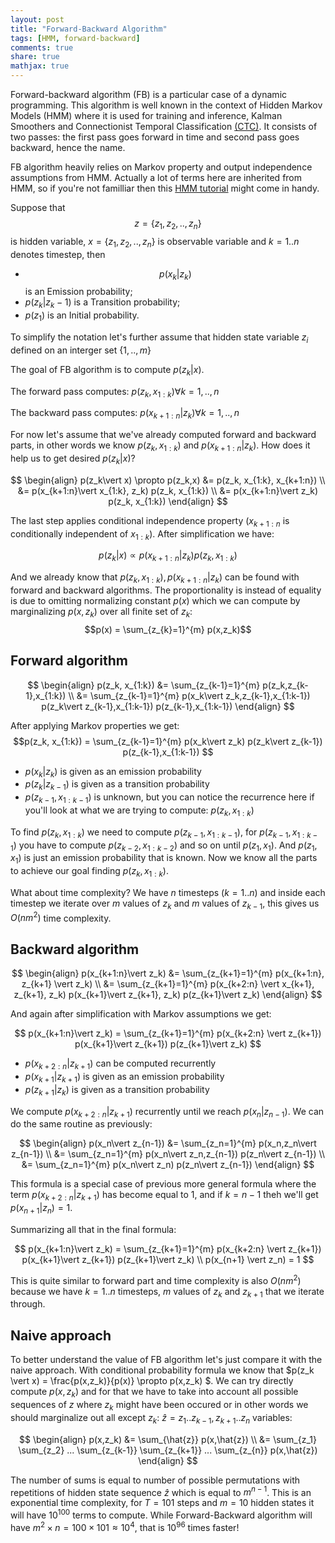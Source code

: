 ```yaml
---
layout: post
title: "Forward-Backward Algorithm"
tags: [HMM, forward-backward]
comments: true
share: true
mathjax: true
---
```


Forward-backward algorithm (FB) is a particular case of a dynamic programming. This algorithm is well known in the context of Hidden Markov Models (HMM) where it is used for training and inference, Kalman Smoothers and Connectionist Temporal Classification [(CTC)](http://www.cs.toronto.edu/~graves/icml_2006.pdf). 
It consists of two passes: the first pass goes forward in time and second pass goes backward, hence the name.

FB algorithm heavily relies on Markov property and output independence assumptions from HMM. Actually a lot of terms here are inherited from HMM, so if you're not familliar then this [HMM tutorial](http://cs229.stanford.edu/section/cs229-hmm.pdf) might come in handy.

Suppose that $$z=\{z_1,z_2,..,z_n\}$$ is hidden variable, $x=\{z_1,z_2,..,z_n\}$ is observable variable and $k=1..n$ denotes timestep, then

* $$p(x_k\vert z_k)$$ is an Emission probability;
* $p(z_k\vert z_k-1)$ is a Transition probability;
* $p(z_1)$ is an Initial probability.

To simplify the notation let's further assume that hidden state variable $z_i$ defined on an interger set $\{1,..,m\}$

The goal of FB algorithm is to compute $p(z_k\vert x)$.

The forward pass computes: $p(z_k,x_{1:k}) \forall k=1,..,n$

The backward pass computes: $p(x_{k+1:n} \vert  z_k) \forall k=1,..,n$

For now let's assume that we've already computed forward and backward parts, in other words we know $p(z_k,x_{1:k})$ and $p(x_{k+1:n} \vert  z_k)$. How does it help us to get desired $p(z_k\vert x)$?

$$
\begin{align}
p(z_k\vert x) \propto p(z_k,x) &= p(z_k, x_{1:k}, x_{k+1:n}) \\
&= p(x_{k+1:n}\vert x_{1:k}, z_k) p(z_k, x_{1:k}) \\
&= p(x_{k+1:n}\vert z_k) p(z_k, x_{1:k})
\end{align}
$$

The last step applies conditional independence property ($x_{k+1:n}$ is conditionally independent of $x_{1:k}$). After simplification we have: 

$$p(z_k\vert x) \propto p(x_{k+1:n}\vert z_k) p(z_k, x_{1:k}) $$

And we already know that $p(z_k, x_{1:k}), p(x_{k+1:n}\vert z_k)$ can be found with forward and backward algorithms. The proportionality is instead of equality is due to omitting normalizing constant $p(x)$ which we can compute by marginalizing $p(x,z_k)$ over all finite set of $z_k$:
$$p(x) = \sum_{z_{k}=1}^{m} p(x,z_k)$$


## Forward algorithm

$$
\begin{align}
p(z_k, x_{1:k}) &= \sum_{z_{k-1}=1}^{m} p(z_k,z_{k-1},x_{1:k}) \\
&= \sum_{z_{k-1}=1}^{m} p(x_k\vert z_k,z_{k-1},x_{1:k-1})
                     p(z_k\vert z_{k-1},x_{1:k-1})
                     p(z_{k-1},x_{1:k-1})
\end{align}
$$

After applying Markov properties we get:
$$p(z_k, x_{1:k})
= \sum_{z_{k-1}=1}^{m} p(x_k\vert z_k) 
                     p(z_k\vert z_{k-1}) 
                     p(z_{k-1},x_{1:k-1}) $$

* $p(x_k\vert z_k)$ is given as an emission probability 
* $p(z_k\vert z_{k-1})$ is given as a transition probability 
* $p(z_{k-1},x_{1:k-1})$ is unknown, but you can notice the recurrence here if you'll look at what we are trying to compute: $p(z_k, x_{1:k})$

To find $p(z_k, x_{1:k})$ we need to compute $p(z_{k-1},x_{1:k-1})$, for $p(z_{k-1},x_{1:k-1})$ you have to compute $p(z_{k-2},x_{1:k-2})$ and so on until $p(z_{1},x_{1})$. And $p(z_{1},x_{1})$ is just an emission probability that is known. Now we know all the parts to achieve our goal finding $p(z_k, x_{1:k})$. 

What about time complexity? We have $n$ timesteps ($k=1..n$) and inside each timestep we iterate over $m$ values of $z_k$ and $m$ values of $z_{k-1}$, this gives us $O(nm^2)$ time complexity.
                     

## Backward algorithm

$$
\begin{align}
p(x_{k+1:n}\vert z_k) &= \sum_{z_{k+1}=1}^{m} p(x_{k+1:n}, z_{k+1} \vert  z_k) \\
&= \sum_{z_{k+1}=1}^{m} p(x_{k+2:n} \vert  x_{k+1}, z_{k+1}, z_k)  p(x_{k+1}\vert z_{k+1}, z_k) p(z_{k+1}\vert z_k) 
\end{align}
$$

And again after simplification with Markov assumptions we get:

$$ p(x_{k+1:n}\vert z_k) = \sum_{z_{k+1}=1}^{m} p(x_{k+2:n} \vert  z_{k+1}) p(x_{k+1}\vert z_{k+1}) p(z_{k+1}\vert z_k) $$

* $p(x_{k+2:n} \vert  z_{k+1})$ can be computed recurrently
* $p(x_{k+1}\vert z_{k+1})$ is given as an emission probability 
* $p(z_{k+1}\vert z_{k})$ is given as a transition probability 

We compute $p(x_{k+2:n} \vert  z_{k+1})$ recurrently until we reach $p(x_n\vert z_{n-1})$. We can do the same routine as previously:

$$ 
\begin{align}
p(x_n\vert z_{n-1}) &= \sum_{z_n=1}^{m} p(x_n,z_n\vert z_{n-1}) \\
&= \sum_{z_n=1}^{m} p(x_n\vert z_n,z_{n-1}) p(z_n\vert z_{n-1}) \\
&= \sum_{z_n=1}^{m} p(x_n\vert z_n) p(z_n\vert z_{n-1}) 
\end{align}
$$

This formula is a special case of previous more general formula where the term $p(x_{k+2:n} \vert  z_{k+1})$ has become equal to 1, and if $k=n-1$ theh we'll get $p(x_{n+1} \vert  z_n) = 1$.

Summarizing all that in the final formula:

$$
p(x_{k+1:n}\vert z_k) = \sum_{z_{k+1}=1}^{m} p(x_{k+2:n} \vert  z_{k+1}) p(x_{k+1}\vert z_{k+1}) p(z_{k+1}\vert z_k) \\
p(x_{n+1} \vert  z_n) = 1
$$

This is quite similar to forward part and time complexity is also $O(nm^2)$ because we have $k=1..n$ timesteps, $m$ values of $z_k$ and $z_{k+1}$ that we iterate through.

## Naive approach

To better understand the value of FB algorithm let's just compare it with the naive approach. With conditional probability formula we know that $p(z_k \vert x) = \frac{p(x,z_k)}{p(x)} \propto p(x,z_k) $.
We can try directly compute $p(x,z_k)$ and for that we have to take into account all possible sequences of $z$ where $z_k$ might have been occured or in other words we should marginalize out all except $z_k$: $\hat{z} = z_1..z_{k-1},z_{k+1}..z_n$ variables:

$$ 
\begin{align}
p(x,z_k) &= \sum_{\hat{z}} p(x,\hat{z}) \\
&= \sum_{z_1} \sum_{z_2} ... \sum_{z_{k-1}} \sum_{z_{k+1}} ... \sum_{z_{n}} p(x,\hat{z}) 
\end{align}
$$

The number of sums is equal to number of possible permutations with repetitions of hidden state sequence $\hat{z}$ which is equal to $m^{n-1}$. This is an exponential time complexity, for $T = 101$ steps and $m = 10$ hidden states it will have $10^{100}$ terms to compute. While Forward-Backward algorithm will have $m^2 \times n = 100\times101 \approx 10^4$, that is $10^{96}$ times faster!

<!--
References:
http://www.andrew.cmu.edu/user/scheines/tutor/d-sep.html
-->